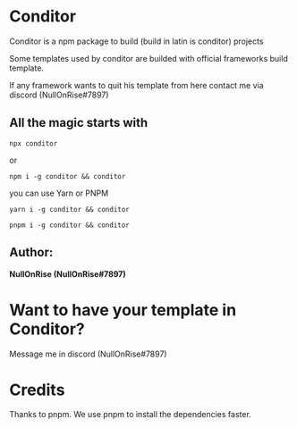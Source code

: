 # Conditor
Conditor is a npm package to build (build in latin is conditor) projects

Some templates used by conditor are builded with official frameworks build template.

If any framework wants to quit his template from here contact me via discord (NullOnRise#7897)


## All the magic starts with
```
npx conditor
```
or
```
npm i -g conditor && conditor
```

you can use Yarn or PNPM

```
yarn i -g conditor && conditor
```

```
pnpm i -g conditor && conditor
```


## Author:

__NullOnRise (NullOnRise#7897)__

# Want to have your template in Conditor?

Message me in discord (NullOnRise#7897)


# Credits
Thanks to pnpm. We use pnpm to install the dependencies faster.